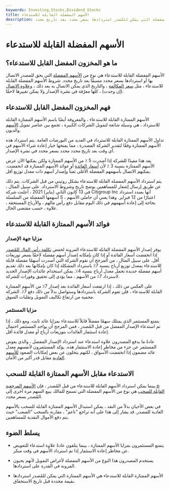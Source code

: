 ```yaml
---
keywords: Investing,Stocks,Dividend Stocks
title: الأسهم المفضلة القابلة للاستدعاء
description: الأسهم الممتازة القابلة للاستدعاء هي الأسهم المفضلة التي يمكن للمُصدر استردادها بسعر محدد بعد تاريخ محدد.
---
```


# الأسهم المفضلة القابلة للاستدعاء
## ما هو المخزون المفضل القابل للاستدعاء؟

الأسهم المفضلة القابلة للاستدعاء هي نوع من [الأسهم المفضلة](/preferredstock) التي يحق للمصدر الاتصال بها أو استردادها بسعر محدد مسبقًا بعد تاريخ محدد. شروط الأسهم المفضلة القابلة للاستدعاء ، مثل [سعر المكالمة](/callprice) ، والتاريخ الذي يمكن الاتصال به بعد ذلك ، [وعلاوة الاتصال](/callpremium) (إن وجدت) ، كلها معرّفة في نشرة الإصدار ولا يمكن تغييرها لاحقًا.

## فهم المخزون المفضل القابل للاستدعاء

الأسهم الممتازة القابلة للاستدعاء ، والمعروفة أيضًا باسم الأسهم الممتازة القابلة للاسترداد ، هي وسيلة شائعة لتمويل الشركات الكبيرة ، تجمع بين عناصر تمويل [الأسهم](/equity) والديون.

تداول الأسهم الممتازة القابلة للاسترداد في العديد من البورصات العامة. يتم استرداد هذه الأسهم الممتازة وفقًا لتقدير الشركة المصدرة ، مما يمنحها خيار إعادة شراء الأسهم في أي وقت بعد تاريخ محدد محدد بسعر محدد في نشرة الإصدار.

يعد هذا مفيدًا للشركة إذا أصدرت 5 ٪ من الأسهم الممتازة ولكن يمكنها الآن عرض الأسهم الممتازة بنسبة 3 ٪ لأن [أسعار الفائدة](/interestrate) أو عوائد الأسهم الممتازة قد انخفضت. يمكنهم الاتصال بأسهمهم المفضلة الأغلى ثمناً وإصدار أسهم ذات معدل توزيع أقل.

يتم استرداد الأسهم المفضلة القابلة للاستدعاء بشكل روتيني من قبل الشركات. يتم ذلك عن طريق إرسال إشعار للمساهمين يوضح تاريخ وشروط الاسترداد. على سبيل المثال ، في 13 كانون الثاني (يناير) 2021 ، أعلنت شركة Citigroup Inc أنها بصدد استرداد أسهمها المفضلة من السلسلة S ، اعتبارًا من 12 فبراير. وهذا يعني أن حاملي الأسهم بحاجة إلى إعادة أسهمهم في ذلك اليوم مقابل دفع رأس مالهم ، والأرباح المستحقة ، علاوة ، حسب مقتضى الحال.

## فوائد الأسهم الممتازة القابلة للاستدعاء

### مزايا جهة الإصدار

يوفر إصدار الأسهم المفضلة القابلة للاستدعاء المرونة لخفض [تكلفة رأس المال للمُصدر](/costofcapital) إذا انخفضت أسعار الفائدة أو إذا كان بإمكانه إصدار أسهم مفضلة لاحقًا بسعر توزيعات أقل. على سبيل المثال ، من المرجح أن تقوم الشركة التي أصدرت أسهمًا مفضلة قابلة للاستدعاء بمعدل توزيع أرباح بنسبة 7٪ باسترداد المشكلة إذا كان بإمكانها بعد ذلك تقديم أسهم مفضلة جديدة تحمل معدل أرباح بنسبة 4٪. يمكن استخدام عائدات الإصدار الجديد لاسترداد 7٪ من الأسهم ، مما يؤدي إلى تحقيق وفورات للشركة.

على العكس من ذلك ، إذا ارتفعت أسعار الفائدة بعد إصدار 7٪ من الأسهم الممتازة القابلة للاستدعاء ، فلن تقوم الشركة باستردادها وستواصل بدلاً من ذلك دفع 7٪. الشركة محمية من ارتفاع تكاليف التمويل وتقلبات السوق.

### مزايا المستثمر

يتمتع المستثمر الذي يمتلك سهمًا مفضلاً قابلاً للاستدعاء بمزايا عائد ثابت. ومع ذلك ، إذا تم استدعاء الإصدار المفضل من قبل المُصدر ، فمن المرجح أن يواجه المستثمر احتمال إعادة استثمار العائدات بتوزيعات أرباح أو معدل فائدة أقل.

عادةً ما يدفع المصدرون علاوة استدعاء عند استرداد الإصدار المفضل ، والذي يعوض المستثمر عن جزء من مخاطر إعادة الاستثمار هذه. يؤكد المستثمرون لأنفسهم معدل عائد مضمون إذا انخفضت الأسواق ، لكنهم يتخلون عن بعض إمكانات الصعود [للأسهم العادية](/commonstock) مقابل قدر أكبر من الأمان.

## الاستدعاء مقابل الأسهم الممتازة القابلة للسحب

بينما يمكن استرداد الأسهم القابلة للاستدعاء من قبل المُصدر ، فإن [الأسهم](/retractable-preferred-shares) [المرجعية p القابلة للسحب](/retractable-preferred-shares) هي نوع من الأسهم المفضلة التي تسمح للمالك ببيع السهم مرة أخرى إلى المُصدر بسعر محدد.

في بعض الأحيان بدلاً من النقد ، يمكن استبدال الأسهم الممتازة القابلة للسحب بالأسهم العادية للمصدر. قد يشار إلى هذا على أنه تراجع "ناعم" ، مقارنة بالسحب "الصعب" حيث يتم دفع الأموال النقدية للمساهمين.

## يسلط الضوء

- يتمتع المستثمرون بمزايا الأسهم الممتازة ، بينما يتلقون عادةً علاوة استدعاء للتعويض عن مخاطر إعادة الاستثمار إذا تم استرداد الأسهم في وقت مبكر.

- يستخدم المصدرون هذا النوع من الأسهم المفضلة لأغراض التمويل لأنهم يحبون المرونة في القدرة على استردادها.

- الأسهم الممتازة القابلة للاستدعاء هي الأسهم الممتازة التي يمكن للمُصدر استردادها بقيمة محددة قبل تاريخ الاستحقاق.


